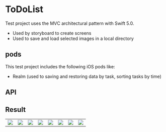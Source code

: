 # ToDoList
Test project uses the MVС architectural pattern with Swift 5.0.
  - Used by storyboard to create screens
  - Used to save and load selected images in a local directory
## pods
This test project includes the following iOS pods like:
  - Realm (used to saving and restoring data by task, sorting tasks by time)
## API

## Result

<table>
  <tr>
    <td>
      <img src="https://raw.githubusercontent.com/rusellkhx/Images/main/ToDoListLogin.png"/>
    </td>
    <td>
      <img src="https://raw.githubusercontent.com/rusellkhx/Images/main/ToDoListRegistration.png"/>
    </td>
    <td>
      <img src="https://raw.githubusercontent.com/rusellkhx/Images/main/ToDoListWarning_wrong_registration.png"/>
    </td>
    <td>
      <img src="https://raw.githubusercontent.com/rusellkhx/Images/main/ToDoListWarning_wrong_registration2.png"/>
    </td>
    <td>
    <img src="https://raw.githubusercontent.com/rusellkhx/Images/main/ToDoListTasks.png"/>
    </td>
    <td>
      <img src="https://raw.githubusercontent.com/rusellkhx/Images/main/ToDoListDetailTask.png"/>
    </td>
    <td>
      <img src="https://raw.githubusercontent.com/rusellkhx/Images/main/ToDoListTakeFotoForTaskOrDelete.png"/>
    </td>
    <td>
      <img src="https://raw.githubusercontent.com/rusellkhx/Images/main/ToDoListResourceFoto.png"/>
    </td>
  </tr>
</table>
